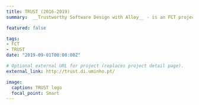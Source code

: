 ```yaml
---
title: TRUST (2016-2019)
summary:  __Trustworthy Software Design with Alloy__ - is an FCT project that proposes to investigate lightweight approaches to verify software systems via the Alloy toolset, considering aspects such as variability of systems

featured: false

tags:
- FCT
- TRUST
date: "2019-09-01T00:00:00Z"

# Optional external URL for project (replaces project detail page).
external_link: http://trust.di.uminho.pt/

image:
  caption: TRUST logo
  focal_point: Smart
---
```

